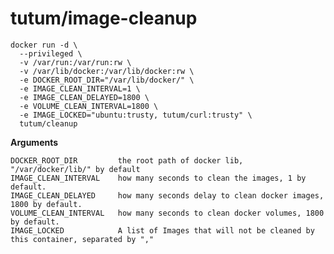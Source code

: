 tutum/image-cleanup
=========================

    docker run -d \
      --privileged \
      -v /var/run:/var/run:rw \
      -v /var/lib/docker:/var/lib/docker:rw \
      -e DOCKER_ROOT_DIR="/var/lib/docker/" \
      -e IMAGE_CLEAN_INTERVAL=1 \
      -e IMAGE_CLEAN_DELAYED=1800 \
      -e VOLUME_CLEAN_INTERVAL=1800 \
      -e IMAGE_LOCKED="ubuntu:trusty, tutum/curl:trusty" \
      tutum/cleanup

**Arguments**

    DOCKER_ROOT_DIR         the root path of docker lib, "/var/docker/lib/" by default
    IMAGE_CLEAN_INTERVAL    how many seconds to clean the images, 1 by default.
    IMAGE_CLEAN_DELAYED     how many seconds delay to clean docker images, 1800 by default.
    VOLUME_CLEAN_INTERVAL   how many seconds to clean docker volumes, 1800 by default.
    IMAGE_LOCKED            A list of Images that will not be cleaned by this container, separated by ","
